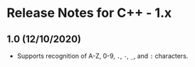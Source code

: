 # Release Notes for C++ - 1.x

## 1.0 (12/10/2020)

- Supports recognition of A-Z, 0-9, `.`, `-`, `_`, and `:` characters. 
